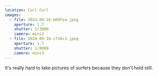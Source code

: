 ```yaml
---
location: Curl Curl
images:
  - file: 2024-09-16-b69fea.jpeg
    aperture: 1.7
    shutter: 1/3000
    camera: mini3
  - file: 2024-09-16-c716c3.jpeg
    aperture: 1.7
    shutter: 1/8000
    camera: mini3
---
```


It's really hard to take pictures of surfers because they don't hold still.

